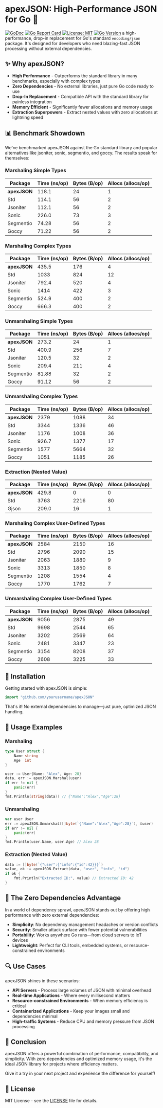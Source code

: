 # apexJSON: High-Performance JSON for Go 🚀

[![GoDoc](https://img.shields.io/badge/GoDoc-Reference-blue)](https://godoc.org/github.com/xDarkicex/apexJSON)
[![Go Report Card](https://goreportcard.com/badge/github.com/xDarkicex/apexJSON)](https://goreportcard.com/report/github.com/xDarkicex/apexJSON)
[![License: MIT](https://img.shields.io/badge/License-MIT-yellow.svg)](https://opensource.org/licenses/MIT)
[![Go Version](https://img.shields.io/badge/go-%3E=1.21-blue)](https://golang.org/)
a high-performance, drop-in replacement for Go's standard `encoding/json` package. It's designed for developers who need blazing-fast JSON processing without external dependencies. 

## ✨ Why apexJSON?

* **High Performance** - Outperforms the standard library in many benchmarks, especially with complex types
* **Zero Dependencies** - No external libraries, just pure Go code ready to use
* **Drop-In Replacement** - Compatible API with the standard library for painless integration
* **Memory Efficient** - Significantly fewer allocations and memory usage
* **Extraction Superpowers** - Extract nested values with zero allocations at lightning speed

## 📊 Benchmark Showdown

We've benchmarked apexJSON against the Go standard library and popular alternatives like jsoniter, sonic, segmentio, and goccy. The results speak for themselves:

### Marshaling Simple Types

| Package | Time (ns/op) | Bytes (B/op) | Allocs (allocs/op) |
|---------|--------------|--------------|-------------------|
| **apexJSON** | 118.1 | 24 | 1 |
| Std | 114.1 | 56 | 2 |
| Jsoniter | 112.1 | 56 | 2 |
| Sonic | 226.0 | 73 | 3 |
| Segmentio | 74.28 | 56 | 2 |
| Goccy | 71.22 | 56 | 2 |

### Marshaling Complex Types

| Package | Time (ns/op) | Bytes (B/op) | Allocs (allocs/op) |
|---------|--------------|--------------|-------------------|
| **apexJSON** | 435.5 | 176 | 4 |
| Std | 1033 | 824 | 12 |
| Jsoniter | 792.4 | 520 | 4 |
| Sonic | 1414 | 422 | 3 |
| Segmentio | 524.9 | 400 | 2 |
| Goccy | 666.3 | 400 | 2 |

### Unmarshaling Simple Types

| Package | Time (ns/op) | Bytes (B/op) | Allocs (allocs/op) |
|---------|--------------|--------------|-------------------|
| **apexJSON** | 273.2 | 24 | 1 |
| Std | 400.9 | 256 | 7 |
| Jsoniter | 120.5 | 32 | 2 |
| Sonic | 209.4 | 211 | 4 |
| Segmentio | 81.88 | 32 | 2 |
| Goccy | 91.12 | 56 | 2 |

### Unmarshaling Complex Types

| Package | Time (ns/op) | Bytes (B/op) | Allocs (allocs/op) |
|---------|--------------|--------------|-------------------|
| **apexJSON** | 2379 | 1088 | 34 |
| Std | 3344 | 1336 | 46 |
| Jsoniter | 1176 | 1008 | 36 |
| Sonic | 926.7 | 1377 | 17 |
| Segmentio | 1577 | 5664 | 32 |
| Goccy | 1051 | 1185 | 26 |

### Extraction (Nested Value)

| Package | Time (ns/op) | Bytes (B/op) | Allocs (allocs/op) |
|---------|--------------|--------------|-------------------|
| **apexJSON** | 429.8 | 0 | 0 |
| Std | 3763 | 2216 | 80 |
| Gjson | 209.0 | 16 | 1 |

### Marshaling Complex User-Defined Types

| Package | Time (ns/op) | Bytes (B/op) | Allocs (allocs/op) |
|---------|--------------|--------------|-------------------|
| **apexJSON** | 2584 | 2150 | 16 |
| Std | 2796 | 2090 | 15 |
| Jsoniter | 2063 | 1880 | 9 |
| Sonic | 3313 | 1850 | 8 |
| Segmentio | 1208 | 1554 | 4 |
| Goccy | 1770 | 1762 | 7 |

### Unmarshaling Complex User-Defined Types

| Package | Time (ns/op) | Bytes (B/op) | Allocs (allocs/op) |
|---------|--------------|--------------|-------------------|
| **apexJSON** | 9056 | 2875 | 49 |
| Std | 9698 | 2544 | 65 |
| Jsoniter | 3202 | 2569 | 64 |
| Sonic | 2481 | 3347 | 23 |
| Segmentio | 3154 | 8208 | 37 |
| Goccy | 2608 | 3225 | 33 |

## 🚀 Installation

Getting started with apexJSON is simple:

```go
import "github.com/yourusername/apexJSON"
```

That's it! No external dependencies to manage—just pure, optimized JSON handling.

## 📝 Usage Examples

### Marshaling

```go
type User struct {
    Name string
    Age  int
}

user := User{Name: "Alex", Age: 28}
data, err := apexJSON.Marshal(user)
if err != nil {
    panic(err)
}
fmt.Println(string(data)) // {"Name":"Alex","Age":28}
```

### Unmarshaling

```go
var user User
err := apexJSON.Unmarshal([]byte(`{"Name":"Alex","Age":28}`), &user)
if err != nil {
    panic(err)
}
fmt.Println(user.Name, user.Age) // Alex 28
```

### Extraction (Nested Value)

```go
data := []byte(`{"user":{"info":{"id":42}}}`)
value, ok := apexJSON.Extract(data, "user", "info", "id")
if ok {
    fmt.Println("Extracted ID:", value) // Extracted ID: 42
}
```

## 💎 The Zero Dependencies Advantage

In a world of dependency sprawl, apexJSON stands out by offering high performance with zero external dependencies:

* **Simplicity**: No dependency management headaches or version conflicts
* **Security**: Smaller attack surface with fewer potential vulnerabilities
* **Portability**: Works anywhere Go runs—from cloud servers to IoT devices
* **Lightweight**: Perfect for CLI tools, embedded systems, or resource-constrained environments

## 🔍 Use Cases

apexJSON shines in these scenarios:

* **API Servers** - Process large volumes of JSON with minimal overhead
* **Real-time Applications** - Where every millisecond matters
* **Resource-constrained Environments** - When memory efficiency is critical
* **Containerized Applications** - Keep your images small and dependencies minimal
* **High-traffic Systems** - Reduce CPU and memory pressure from JSON processing

## 🏁 Conclusion

apexJSON offers a powerful combination of performance, compatibility, and simplicity. With zero dependencies and optimized memory usage, it's the ideal JSON library for projects where efficiency matters.

Give it a try in your next project and experience the difference for yourself!

## 📜 License

MIT License - see the [LICENSE](LICENSE) file for details.
